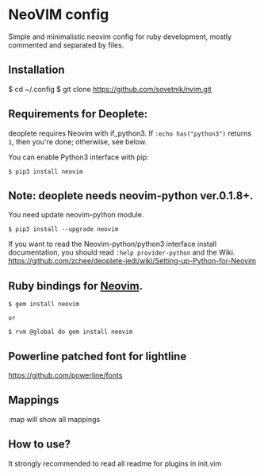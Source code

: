 # NeoVIM config

Simple and minimalistic neovim config for ruby development, mostly commented and separated by files.

## Installation

$ cd ~/.config
$ git clone https://github.com/sovetnik/nvim.git


## Requirements for Deoplete:

deoplete requires Neovim with if\_python3.
If `:echo has("python3")` returns `1`, then you're done; otherwise, see below.

You can enable Python3 interface with pip:

    $ pip3 install neovim

## Note: deoplete needs neovim-python ver.0.1.8+.
You need update neovim-python module.

    $ pip3 install --upgrade neovim

If you want to read the Neovim-python/python3 interface install documentation,
you should read `:help provider-python` and the Wiki.
https://github.com/zchee/deoplete-jedi/wiki/Setting-up-Python-for-Neovim

## Ruby bindings for [Neovim](https://github.com/neovim/neovim).

    $ gem install neovim

    or

    $ rvm @global do gem install neovim

## Powerline patched font for lightline

  https://github.com/powerline/fonts

## Mappings

  :map will show all mappings
  
## How to use?

  It strongly recommended to read all readme for plugins in init.vim

